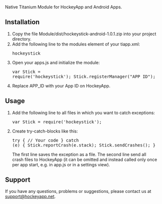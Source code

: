 Native Titanium Module for HockeyApp and Android Apps.

## Installation

1. Copy the file Module/dist/hockeystick-android-1.0.1.zip into your project directory.
2. Add the following line to the modules element of your tiapp.xml:<pre><module platform="android" version="1.0.1">hockeystick</module></pre>
3. Open your apps.js and initialize the module:<pre>var Stick = require('hockeystick');
Stick.registerManager("APP_ID");</pre>
4. Replace APP_ID with your App ID on HockeyApp.

## Usage

1. Add the following line to all files in which you want to catch exceptions:<pre>var Stick = require('hockeystick');</pre>
2. Create try-catch-blocks like this:<pre>try {
  // Your code
}
catch (e) {
  Stick.reportCrash(e.stack);
  Stick.sendCrashes();
}</pre>The first line saves the exception as a file. The second line send all crash files to HockeyApp (it can be omitted and instead called only once per app start, e.g. in app.js or in a settings view).

## Support

If you have any questions, problems or suggestions, please contact us at [support@hockeyapp.net](mailto:support@hockeyapp.net).

